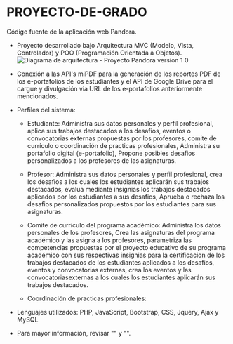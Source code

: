 # PROYECTO-DE-GRADO
Código fuente de la aplicación web Pandora.

- Proyecto desarrollado bajo Arquitectura MVC (Modelo, Vista, Controlador) y POO (Programación Orientada a Objetos).
  ![Diagrama de arquitectura - Proyecto Pandora version 1 0](https://github.com/salamallecum/PROYECTO-DE-GRADO/assets/45154655/9d463dcf-b7ed-4dcc-9f42-e1e2c18aba00)

- Conexión a las API's miPDF para la generación de los reportes PDF de los e-portafolios de los estudiantes y el API de Google Drive para el
  cargue y divulgación via URL de los e-portafolios anteriormente mencionados.
  
- Perfiles del sistema:
  - Estudiante: Administra sus datos personales y perfil profesional, aplica sus trabajos destacados a los desafios, eventos o convocatorias externas propuestas
    por los profesores, comite de currículo o coordinación de practicas profesionales, Administra su portafolio digital (e-portafolio), Propone posibles desafios
    personalizados a los profesores de las asignaturas.
    
  - Profesor: Administra sus datos personales y perfil profesional, crea los desafios a los cuales los estudiantes aplicarán sus trabajos destacados,
    evalua mediante insignias los trabajos destacados aplicados por los estudiantes a sus desafios, Aprueba o rechaza los desafios personalizados propuestos
    por los estudiantes para sus asignaturas.   
  
  - Comite de currículo del programa académico: Administra los datos personales de los profesores, Crea las asignaturas del programa académico y las asigna a
    los profesores, parametriza las competencias propuestas por el proyecto educativo de su programa académico con sus respectivas insignias para la
    certificacion de los trabajos destacados de los estudiantes aplicados a los desafios, eventos y convocatorias externas, crea los eventos y las convocatoriasexternas
    a los cuales los estudiantes aplicarán sus trabajos destacados.
          
  - Coordinación de practicas profesionales: 
 
- Lenguajes utilizados: PHP, JavaScript, Bootstrap, CSS, Jquery, Ajax y MySQL
- Para mayor información, revisar "" y "".     

